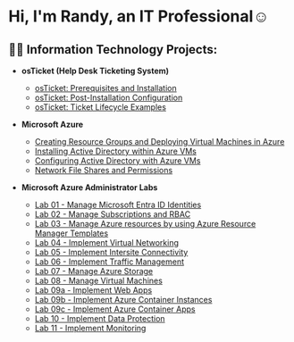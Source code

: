 <h1>Hi, I'm Randy, an IT Professional</a>☺</h1>

<h2>👨‍💻 Information Technology Projects:</h2>

- <b>osTicket (Help Desk Ticketing System)</b>
  - [osTicket: Prerequisites and Installation](https://github.com/AaronHaist/osticket-prereqs)
  - [osTicket: Post-Installation Configuration](https://github.com/AaronHaist/osticket-post-install)
  - [osTicket: Ticket Lifecycle Examples](https://github.com/AaronHaist/Ticket-Lifecycle)
- <b>Microsoft Azure</b>
  - [Creating Resource Groups and Deploying Virtual Machines in Azure](https://github.com/AaronHaist/Rescource-Groups-and-VMs)
  - [Installing Active Directory within Azure VMs](https://github.com/AaronHaist/Active-Directory-Install)
  - [Configuring Active Directory with Azure VMs](https://github.com/AaronHaist/Configuring-Active-Directory)
  - [Network File Shares and Permissions](https://github.com/AaronHaist/Network-File-Shares-And-Perms/tree/main)


- <b>Microsoft Azure Administrator Labs</b>
  - [Lab 01 - Manage Microsoft Entra ID Identities](https://github.com/randyta/Lab-01---Manage-Microsoft-Entra-ID-Identities?tab=readme-ov-file)
  - [Lab 02 - Manage Subscriptions and RBAC](https://github.com/randyta/LAB_02a_Manage_Subscriptions_and_RBAC_Entra)
  - [Lab 03 - Manage Azure resources by using Azure Resource Manager Templates](https://github.com/randyta/LAB_03b-Manage_Azure_Resources_by_Using_ARM_Templates)
  - [Lab 04 - Implement Virtual Networking](https://github.com/randyta/LAB_04-Implement_Virtual_Networking)
  - [Lab 05 - Implement Intersite Connectivity](https://github.com/randyta/LAB_05-Implement_Intersite_Connectivity)
  - [Lab 06 - Implement Traffic Management](https://github.com/randyta/LAB_06-Implement_Network_Traffic_Management)
  - [Lab 07 - Manage Azure Storage](https://github.com/randyta/LAB_07-Manage_Azure_Storage)
  - [Lab 08 - Manage Virtual Machines](https://github.com/randyta/LAB_08-Manage_Virtual_Machines)
  - [Lab 09a - Implement Web Apps](https://github.com/randyta/LAB_09a-Implement_Web_Apps/blob/main/README.md)
  - [Lab 09b - Implement Azure Container Instances](https://github.com/randyta/LAB_09b-Implement_Azure_Container_Instances)
  - [Lab 09c - Implement Azure Container Apps](https://github.com/randyta/LAB_09c-Implement-Azure-Container-Apps)
  - [Lab 10 - Implement Data Protection](https://github.com/randyta/LAB_10-Implement_Data_Protection)
  - [Lab 11 - Implement Monitoring](https://github.com/randyta/LAB_11-Implement_Monitoring)
